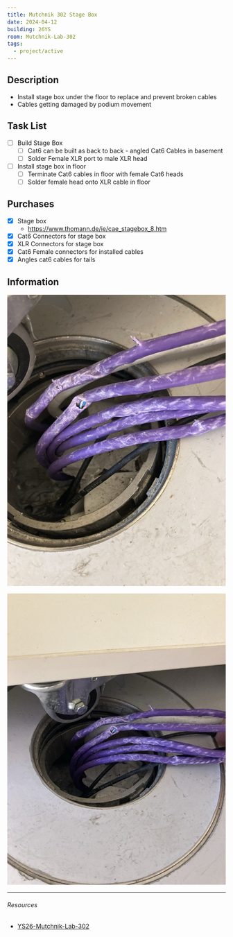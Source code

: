 ```yaml
---
title: Mutchnik 302 Stage Box
date: 2024-04-12
building: 26YS
room: Mutchnik-Lab-302
tags:
  - project/active
---
```


## Description

- Install stage box under the floor to replace and prevent broken cables
- Cables getting damaged by podium movement

## Task List

- [ ] Build Stage Box
	- [ ] Cat6 can be built as back to back - angled Cat6 Cables in basement
	- [ ] Solder Female XLR port to male XLR head
- [ ] Install stage box in floor
	- [ ] Terminate Cat6 cables in floor with female Cat6 heads
	- [ ] Solder female head onto XLR cable in floor

## Purchases
- [x] Stage box
	- https://www.thomann.de/ie/cae_stagebox_8.htm
- [x] Cat6 Connectors for stage box
- [x] XLR Connectors for stage box
- [x] Cat6 Female connectors for installed cables
- [x] Angles cat6 cables for tails

## Information

![ | 200](../04-Archive/Attachments/mutchnik-cable-damage.jpg)

![|200](../04-Archive/Attachments/Mutchnik-Cable-Damage%201.jpg)


---
###### Resources
- [YS26-Mutchnik-Lab-302](../03-Resources/Rooms/YS26-Mutchnik-Lab-302.md)